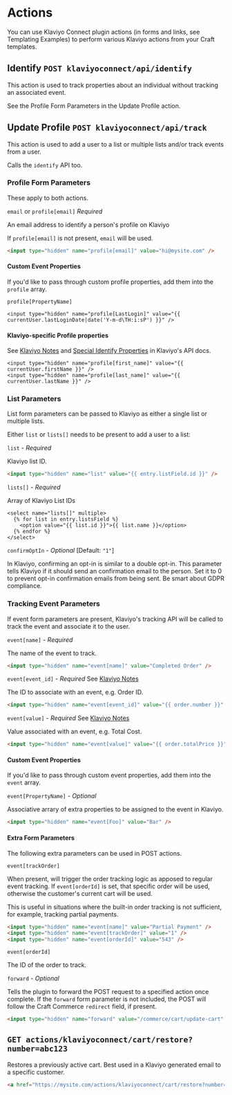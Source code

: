# Actions

You can use Klaviyo Connect plugin actions (in forms and links, see Templating Examples) to perform various Klaviyo actions from your Craft templates.

## Identify `POST klaviyoconnect/api/identify`

This action is used to track properties about an individual without tracking an associated event.

See the Profile Form Parameters in the Update Profile action.

## Update Profile `POST klaviyoconnect/api/track`

This action is used to add a user to a list or multiple lists and/or track events from a user.

Calls the `identify` API too.

### Profile Form Parameters

These apply to both actions.

`email` or `profile[email]` _Required_

An email address to identify a person's profile on Klaviyo

If `profile[email]` is not present, `email` will be used.

```html
<input type="hidden" name="profile[email]" value="hi@mysite.com" />
```

#### Custom Event Properties

If you'd like to pass through custom profile properties, add them into the `profile` array.

`profile[PropertyName]`

```twig
<input type="hidden" name="profile[LastLogin]" value="{{ currentUser.lastLoginDate|date('Y-m-d\TH:i:sP') }}" />
```

#### Klaviyo-specific Profile properties

See [Klaviyo Notes](./KlaviyoNotes.md#klaviyo-special-properties) and [Special Identify Properties](https://www.klaviyo.com/docs/http-api) in Klaviyo's API docs.

```twig
<input type="hidden" name="profile[first_name]" value="{{ currentUser.firstName }}" />
<input type="hidden" name="profile[last_name]" value="{{ currentUser.lastName }}" />
```

### List Parameters

List form parameters can be passed to Klaviyo as either a single list or multiple lists.

Either `list` or `lists[]` needs to be present to add a user to a list:

`list` - _Required_

Klaviyo list ID.

```html
<input type="hidden" name="list" value="{{ entry.listField.id }}" />
```

`lists[]` - _Required_

Array of Klaviyo List IDs

```twig
<select name="lists[]" multiple>
  {% for list in entry.listsField %}
    <option value="{{ list.id }}">{{ list.name }}</option>
  {% endfor %}
</select>
```

`confirmOptIn` - _Optional_ [Default: `"1"`]

In Klaviyo, confirming an opt-in is similar to a double opt-in. This parameter tells Klaviyo if it should send an confirmation email to the person. Set it to 0 to prevent opt-in confirmation emails from being sent. Be smart about GDPR compliance.

### Tracking Event Parameters

If event form parameters are present, Klaviyo's tracking API will be called to track the event and associate it to the user.

`event[name]` - _Required_

The name of the event to track.

```html
<input type="hidden" name="event[name]" value="Completed Order" />
```

`event[event_id]` - _Required_ See [Klaviyo Notes](./KlaviyoNotes.md)

The ID to associate with an event, e.g. Order ID.

```html
<input type="hidden" name="event[event_id]" value="{{ order.number }}" />
```

`event[value]` - _Required_ See [Klaviyo Notes](./KlaviyoNotes.md)

Value associated with an event, e.g. Total Cost.

```html
<input type="hidden" name="event[value]" value="{{ order.totalPrice }}" />
```

#### Custom Event Properties

If you'd like to pass through custom event properties, add them into the `event` array.

`event[PropertyName]` - _Optional_

Associative arrary of extra properties to be assigned to the event in Klaviyo.

```html
<input type="hidden" name="event[Foo]" value="Bar" />
```

#### Extra Form Parameters

The following extra parameters can be used in POST actions.

`event[trackOrder]`

When present, will trigger the order tracking logic as apposed to regular event tracking. If `event[orderId]` is set, that specific order will be used, otherwise the customer's current cart will be used.

This is useful in situations where the built-in order tracking is not sufficient, for example, tracking partial payments.

```html
<input type="hidden" name="event[name]" value="Partial Payment" />
<input type="hidden" name="event[trackOrder]" value="1" />
<input type="hidden" name="event[orderId]" value="543" />
```

`event[orderId]`

The ID of the order to track.

`forward` - _Optional_

Tells the plugin to forward the POST request to a specified action once complete. If the `forward` form parameter is not included, the POST will follow the Craft Commerce `redirect` field, if present.

```html
<input type="hidden" name="forward" value="/commerce/cart/update-cart" />
```

## `GET actions/klaviyoconnect/cart/restore?number=abc123`

Restores a previously active cart. Best used in a Klaviyo generated email to a specific customer.

```html
<a href="https://mysite.com/actions/klaviyoconnect/cart/restore?number={{ cart.number }}">Go to your cart</a>
```

